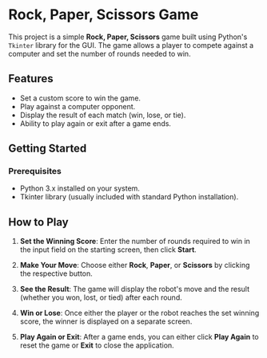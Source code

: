 # Rock, Paper, Scissors Game

This project is a simple **Rock, Paper, Scissors** game built using Python's `Tkinter` library for the GUI. The game allows a player to compete against a computer and set the number of rounds needed to win.

## Features

- Set a custom score to win the game.
- Play against a computer opponent.
- Display the result of each match (win, lose, or tie).
- Ability to play again or exit after a game ends.

## Getting Started

### Prerequisites

- Python 3.x installed on your system.
- Tkinter library (usually included with standard Python installation).

## How to Play

1. **Set the Winning Score**: Enter the number of rounds required to win in the input field on the starting screen, then click **Start**.
   
2. **Make Your Move**: Choose either **Rock**, **Paper**, or **Scissors** by clicking the respective button.

3. **See the Result**: The game will display the robot's move and the result (whether you won, lost, or tied) after each round.

4. **Win or Lose**: Once either the player or the robot reaches the set winning score, the winner is displayed on a separate screen.

5. **Play Again or Exit**: After a game ends, you can either click **Play Again** to reset the game or **Exit** to close the application.


